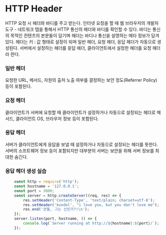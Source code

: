 # HTTP Header

HTTP 요청 시 헤더와 바디를 주고 받는다. 인터넷 요청을 할 때 웹 브라우저의 개발자 도구 - 네트워크 탭을 통해서 HTTP 통신의 헤더와 바디를 확인할 수 있다. 바디는 통신의 목적인 컨텐츠의 본문들이 담기며 헤더는 바디나 통신을 설명하는 메타 정보가 담겨있다. 헤더는 키 : 값 형태로 설정이 되며  일반 헤더, 요청 헤더, 응답 헤더가 자동으로 생성된다. 서버에서 설정하는 헤더를 응답 헤더, 클라이언트에서 설정한 헤더를 요청 헤더라 한다.

### 일반 헤더

요청한 URL, 메서드, 자원의 출처 노출 여부를 결정하는 보안 정도(Referrer Policy) 등이 포함된다.

### 요청 헤더

클라이언트가 서버에 요청할 때 클라이언트가 설정하거나 자동으로 설정되는 헤더로 메서드, 클라이언트 OS, 브라우저 정보 등이 포함된다.

### 응답 헤더

서버가 클라이언트에게 응답을 보낼 때 설정하거나 자동으로 설정되는 헤더를 뜻한다. 서버의 소프트웨어 정보 등이 포함되지만 대부분의 서버는 보안을 위해 서버 정보를 최대한 숨긴다.

### 응답 헤더 생성 실습

```js
    const http = require('http');
    const hostname = '127.0.0.1';
    const port = 3000;
    const server = http.createServer((req, res) => {
        res.setHeader('Content-Type', 'text/plain; charset=utf-8'); 
        res.setHeader('kundol', "i love you, but you don't love me"); 
        res.end('큰돌, 그는 신인가?!\n');
    });
    server.listen(port, hostname, () => {
        console.log(`Server running at http://${hostname}:${port}/`);
    });
```